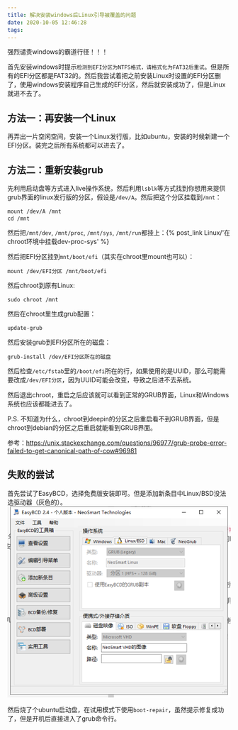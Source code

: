 ```yaml
---
title: 解决安装windows后Linux引导被覆盖的问题
date: 2020-10-05 12:46:28
tags:
---
```


强烈谴责windows的霸道行径！！！

首先安装windows时提示`检测到EFI分区为NTFS格式，请格式化为FAT32后重试`。但是所有的EFI分区都是FAT32的。然后我尝试着把之前安装Linux时设置的EFI分区删了，使用windows安装程序自己生成的EFI分区，然后就安装成功了，但是Linux就进不去了。

## 方法一：再安装一个Linux

再弄出一片空闲空间，安装一个Linux发行版，比如ubuntu，安装的时候新建一个EFI分区。装完之后所有系统都可以进去了。

## 方法二：重新安装grub

先利用启动盘等方式进入live操作系统，然后利用`lsblk`等方式找到你想用来提供grub界面的linux发行版的分区，假设是`/dev/A`。然后把这个分区挂载到`/mnt`：

```shell
mount /dev/A /mnt
cd /mnt
```

然后把`/mnt/dev`, `/mnt/proc`, `/mnt/sys`, `/mnt/run`都挂上：{% post_link Linux/'在chroot环境中挂载dev-proc-sys' %}

然后把EFI分区挂到`mnt/boot/efi`（其实在chroot里mount也可以）：

```shell
mount /dev/EFI分区 /mnt/boot/efi
```

然后chroot到原有Linux:

```shell
sudo chroot /mnt
```

然后在chroot里生成grub配置：

```shell
update-grub
```

然后安装grub到EFI分区所在的磁盘：

```shell
grub-install /dev/EFI分区所在的磁盘
```

然后检查`/etc/fstab`里的`/boot/efi`所在的行，如果使用的是UUID，那么可能需要改成`/dev/EFI分区`，因为UUID可能会改变，导致之后进不去系统。

然后退出chroot，重启之后应该就可以看到正常的GRUB界面，Linux和Windows系统也应该都能进去了。

P.S. 不知道为什么，chroot到deepin的分区之后重启看不到GRUB界面，但是chroot到debian的分区之后重启就能看到GRUB界面。

参考：<https://unix.stackexchange.com/questions/96977/grub-probe-error-failed-to-get-canonical-path-of-cow#96981>

## 失败的尝试

首先尝试了EasyBCD，选择免费版安装即可。但是添加新条目中Linux/BSD没法选驱动器（灰色的）。
![在这里插入图片描述](解决安装windows后Linux引导被覆盖的问题/20201005124415504.png)

然后烧了个ubuntu启动盘，在试用模式下使用`boot-repair`，虽然提示修复成功了，但是开机后直接进入了grub命令行。
